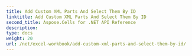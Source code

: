 ```yaml
---
title: Add Custom XML Parts And Select Them By ID
linktitle: Add Custom XML Parts And Select Them By ID
second_title: Aspose.Cells for .NET API Reference
description: 
type: docs
weight: 20
url: /net/excel-workbook/add-custom-xml-parts-and-select-them-by-id/
---
```



